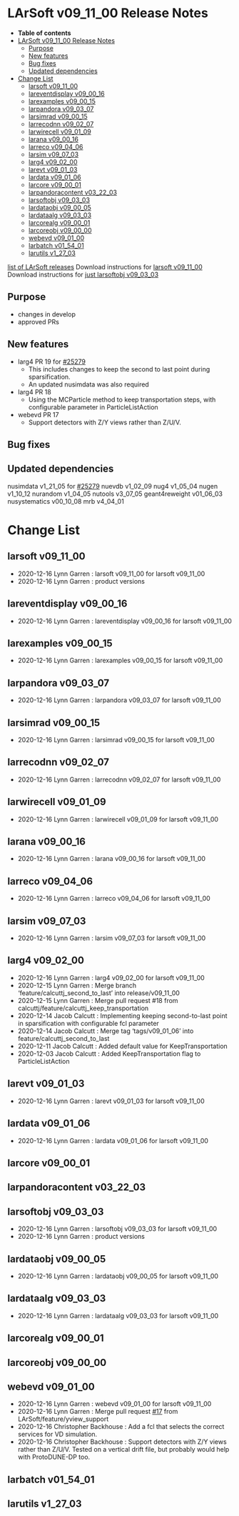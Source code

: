 LArSoft v09_11_00 Release Notes
======================================================================

-   **Table of contents**
-   [LArSoft v09_11_00 Release Notes](#LArSoft-v09_11_00-Release-Notes)
    -   [Purpose](#Purpose)
    -   [New features](#New-features)
    -   [Bug fixes](#Bug-fixes)
    -   [Updated dependencies](#Updated-dependencies)
-   [Change List](#Change-List)
    -   [larsoft v09_11_00](#larsoft-v09_11_00)
    -   [lareventdisplay v09_00_16](#lareventdisplay-v09_00_16)
    -   [larexamples v09_00_15](#larexamples-v09_00_15)
    -   [larpandora v09_03_07](#larpandora-v09_03_07)
    -   [larsimrad v09_00_15](#larsimrad-v09_00_15)
    -   [larrecodnn v09_02_07](#larrecodnn-v09_02_07)
    -   [larwirecell v09_01_09](#larwirecell-v09_01_09)
    -   [larana v09_00_16](#larana-v09_00_16)
    -   [larreco v09_04_06](#larreco-v09_04_06)
    -   [larsim v09_07_03](#larsim-v09_07_03)
    -   [larg4 v09_02_00](#larg4-v09_02_00)
    -   [larevt v09_01_03](#larevt-v09_01_03)
    -   [lardata v09_01_06](#lardata-v09_01_06)
    -   [larcore v09_00_01](#larcore-v09_00_01)
    -   [larpandoracontent v03_22_03](#larpandoracontent-v03_22_03)
    -   [larsoftobj v09_03_03](#larsoftobj-v09_03_03)
    -   [lardataobj v09_00_05](#lardataobj-v09_00_05)
    -   [lardataalg v09_03_03](#lardataalg-v09_03_03)
    -   [larcorealg v09_00_01](#larcorealg-v09_00_01)
    -   [larcoreobj v09_00_00](#larcoreobj-v09_00_00)
    -   [webevd v09_01_00](#webevd-v09_01_00)
    -   [larbatch v01_54_01](#larbatch-v01_54_01)
    -   [larutils v1_27_03](#larutils-v1_27_03)

[list of LArSoft releases](LArSoft_release_list)
Download instructions for [larsoft v09_11_00](http://scisoft.fnal.gov/scisoft/bundles/larsoft/v09_11_00/larsoft-v09_11_00.html)
Download instructions for [just larsoftobj v09_03_03](http://scisoft.fnal.gov/scisoft/bundles/larsoftobj/v09_03_03/larsoftobj-v09_03_03.html)

Purpose
--------------------

-   changes in develop
-   approved PRs

New features
------------------------------

-   larg4 PR 19 for [\#25279](/redmine/issues/25279 "Bug: LArG4: Sparsifying sometimes cuts out 2nd to last trajectory point (Closed)")
    -   This includes changes to keep the second to last point during sparsification.
    -   An updated nusimdata was also required
-   larg4 PR 18
    -   Using the MCParticle method to keep transportation steps, with configurable parameter in ParticleListAction
-   webevd PR 17
    -   Support detectors with Z/Y views rather than Z/U/V.

Bug fixes
------------------------

Updated dependencies
----------------------------------------------

nusimdata v1_21_05 for [\#25279](/redmine/issues/25279 "Bug: LArG4: Sparsifying sometimes cuts out 2nd to last trajectory point (Closed)")
nuevdb v1_02_09
nug4 v1_05_04
nugen v1_10_12
nurandom v1_04_05
nutools v3_07_05
geant4reweight v01_06_03
nusystematics v00_10_08
mrb v4_04_01

Change List
============================

larsoft v09_11_00
------------------------------------------

-   2020-12-16 Lynn Garren : larsoft v09_11_00 for larsoft v09_11_00
-   2020-12-16 Lynn Garren : product versions

lareventdisplay v09_00_16
----------------------------------------------------------

-   2020-12-16 Lynn Garren : lareventdisplay v09_00_16 for larsoft v09_11_00

larexamples v09_00_15
--------------------------------------------------

-   2020-12-16 Lynn Garren : larexamples v09_00_15 for larsoft v09_11_00

larpandora v09_03_07
------------------------------------------------

-   2020-12-16 Lynn Garren : larpandora v09_03_07 for larsoft v09_11_00

larsimrad v09_00_15
----------------------------------------------

-   2020-12-16 Lynn Garren : larsimrad v09_00_15 for larsoft v09_11_00

larrecodnn v09_02_07
------------------------------------------------

-   2020-12-16 Lynn Garren : larrecodnn v09_02_07 for larsoft v09_11_00

larwirecell v09_01_09
--------------------------------------------------

-   2020-12-16 Lynn Garren : larwirecell v09_01_09 for larsoft v09_11_00

larana v09_00_16
----------------------------------------

-   2020-12-16 Lynn Garren : larana v09_00_16 for larsoft v09_11_00

larreco v09_04_06
------------------------------------------

-   2020-12-16 Lynn Garren : larreco v09_04_06 for larsoft v09_11_00

larsim v09_07_03
----------------------------------------

-   2020-12-16 Lynn Garren : larsim v09_07_03 for larsoft v09_11_00

larg4 v09_02_00
--------------------------------------

-   2020-12-16 Lynn Garren : larg4 v09_02_00 for larsoft v09_11_00
-   2020-12-15 Lynn Garren : Merge branch ‘feature/calcuttj_second_to_last’ into release/v09_11_00
-   2020-12-15 Lynn Garren : Merge pull request \#18 from calcuttj/feature/calcuttj_keep_transportation
-   2020-12-14 Jacob Calcutt : Implementing keeping second-to-last point in sparsification with configurable fcl parameter
-   2020-12-14 Jacob Calcutt : Merge tag ‘tags/v09_01_06’ into feature/calcuttj_second_to_last
-   2020-12-11 Jacob Calcutt : Added default value for KeepTransportation
-   2020-12-03 Jacob Calcutt : Added KeepTransportation flag to ParticleListAction

larevt v09_01_03
----------------------------------------

-   2020-12-16 Lynn Garren : larevt v09_01_03 for larsoft v09_11_00

lardata v09_01_06
------------------------------------------

-   2020-12-16 Lynn Garren : lardata v09_01_06 for larsoft v09_11_00

larcore v09_00_01
------------------------------------------

larpandoracontent v03_22_03
--------------------------------------------------------------

larsoftobj v09_03_03
------------------------------------------------

-   2020-12-16 Lynn Garren : larsoftobj v09_03_03 for larsoft v09_11_00
-   2020-12-16 Lynn Garren : product versions

lardataobj v09_00_05
------------------------------------------------

-   2020-12-16 Lynn Garren : lardataobj v09_00_05 for larsoft v09_11_00

lardataalg v09_03_03
------------------------------------------------

-   2020-12-16 Lynn Garren : lardataalg v09_03_03 for larsoft v09_11_00

larcorealg v09_00_01
------------------------------------------------

larcoreobj v09_00_00
------------------------------------------------

webevd v09_01_00
----------------------------------------

-   2020-12-16 Lynn Garren : webevd v09_01_00 for larsoft v09_11_00
-   2020-12-16 Lynn Garren : Merge pull request [\#17](/redmine/issues/17 "Support: Email setup (Closed)") from LArSoft/feature/yview_support
-   2020-12-16 Christopher Backhouse : Add a fcl that selects the correct services for VD simulation.
-   2020-12-16 Christopher Backhouse : Support detectors with Z/Y views rather than Z/U/V. Tested on a vertical drift file, but probably would help with ProtoDUNE-DP too.

larbatch v01_54_01
--------------------------------------------

larutils v1_27_03
------------------------------------------
